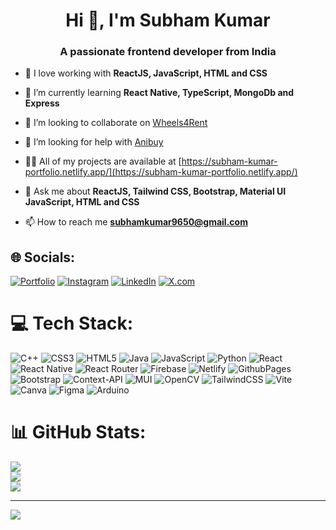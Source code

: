 <h1 align="center">Hi 👋, I'm Subham Kumar</h1>
<h3 align="center">A passionate frontend developer from India</h3>

- 🌱 I love working with **ReactJS, JavaScript, HTML and CSS**
  
- 🌱 I’m currently learning **React Native, TypeScript, MongoDb and Express**

- 👯 I’m looking to collaborate on [Wheels4Rent](https://wheels4rent.netlify.app/)

- 🤝 I’m looking for help with [Anibuy](https://anibuy-subham0kumar.netlify.app/)

- 👨‍💻 All of my projects are available at [https://subham-kumar-portfolio.netlify.app/](https://subham-kumar-portfolio.netlify.app/)

- 💬 Ask me about **ReactJS, Tailwind CSS, Bootstrap, Material UI JavaScript, HTML and CSS**

- 📫 How to reach me **subhamkumar9650@gmail.com**


## 🌐 Socials:
[![Portfolio](https://img.shields.io/badge/Portfolio-%23000000.svg?style=for-the-badge&logo=firefox&logoColor=#FF7139)](https://subham-kumar-portfolio.netlify.app/) [![Instagram](https://img.shields.io/badge/Instagram-%23E4405F.svg?style=for-the-badge&logo=Instagram&logoColor=white)](https://instagram.com/subh.am.kr) [![LinkedIn](https://img.shields.io/badge/LinkedIn-%230077B5.svg?style=for-the-badge&logo=linkedin&logoColor=white)](https://linkedin.com/in/subham0kumar) [![X.com](https://img.shields.io/badge/X-black.svg?style=for-the-badge&logo=X&logoColor=white)](https://x.com/subh_am_kr) 

# 💻 Tech Stack:
![C++](https://img.shields.io/badge/c++-%2300599C.svg?style=for-the-badge&logo=c%2B%2B&logoColor=white) ![CSS3](https://img.shields.io/badge/css3-%231572B6.svg?style=for-the-badge&logo=css3&logoColor=white) ![HTML5](https://img.shields.io/badge/html5-%23E34F26.svg?style=for-the-badge&logo=html5&logoColor=white) ![Java](https://img.shields.io/badge/java-%23ED8B00.svg?style=for-the-badge&logo=openjdk&logoColor=white) ![JavaScript](https://img.shields.io/badge/javascript-%23323330.svg?style=for-the-badge&logo=javascript&logoColor=%23F7DF1E) ![Python](https://img.shields.io/badge/python-3670A0?style=for-the-badge&logo=python&logoColor=ffdd54) ![React](https://img.shields.io/badge/react-%2320232a.svg?style=for-the-badge&logo=react&logoColor=%2361DAFB) ![React Native](https://img.shields.io/badge/react_native-%2320232a.svg?style=for-the-badge&logo=react&logoColor=%2361DAFB) ![React Router](https://img.shields.io/badge/React_Router-CA4245?style=for-the-badge&logo=react-router&logoColor=white) ![Firebase](https://img.shields.io/badge/firebase-%23039BE5.svg?style=for-the-badge&logo=firebase) ![Netlify](https://img.shields.io/badge/netlify-%23000000.svg?style=for-the-badge&logo=netlify&logoColor=#00C7B7) ![GithubPages](https://img.shields.io/badge/github%20pages-121013?style=for-the-badge&logo=github&logoColor=white) ![Bootstrap](https://img.shields.io/badge/bootstrap-%238511FA.svg?style=for-the-badge&logo=bootstrap&logoColor=white) ![Context-API](https://img.shields.io/badge/Context--Api-000000?style=for-the-badge&logo=react) ![MUI](https://img.shields.io/badge/MUI-%230081CB.svg?style=for-the-badge&logo=mui&logoColor=white) ![OpenCV](https://img.shields.io/badge/opencv-%23white.svg?style=for-the-badge&logo=opencv&logoColor=white) ![TailwindCSS](https://img.shields.io/badge/tailwindcss-%2338B2AC.svg?style=for-the-badge&logo=tailwind-css&logoColor=white) ![Vite](https://img.shields.io/badge/vite-%23646CFF.svg?style=for-the-badge&logo=vite&logoColor=white) ![Canva](https://img.shields.io/badge/Canva-%2300C4CC.svg?style=for-the-badge&logo=Canva&logoColor=white) ![Figma](https://img.shields.io/badge/figma-%23F24E1E.svg?style=for-the-badge&logo=figma&logoColor=white) ![Arduino](https://img.shields.io/badge/-Arduino-00979D?style=for-the-badge&logo=Arduino&logoColor=white)
# 📊 GitHub Stats:
![](https://github-readme-stats.vercel.app/api?username=subham0kumar&theme=tokyonight&hide_border=false&include_all_commits=true&count_private=false)<br/>
![](https://github-readme-streak-stats.herokuapp.com/?user=subham0kumar&theme=tokyonight&hide_border=false)<br/>
![](https://github-readme-stats.vercel.app/api/top-langs/?username=subham0kumar&theme=tokyonight&hide_border=false&include_all_commits=true&count_private=false&layout=compact)

---
[![](https://visitcount.itsvg.in/api?id=subham0kumar&icon=2&color=8)](https://visitcount.itsvg.in)

<!-- Proudly created with GPRM ( https://gprm.itsvg.in ) -->
